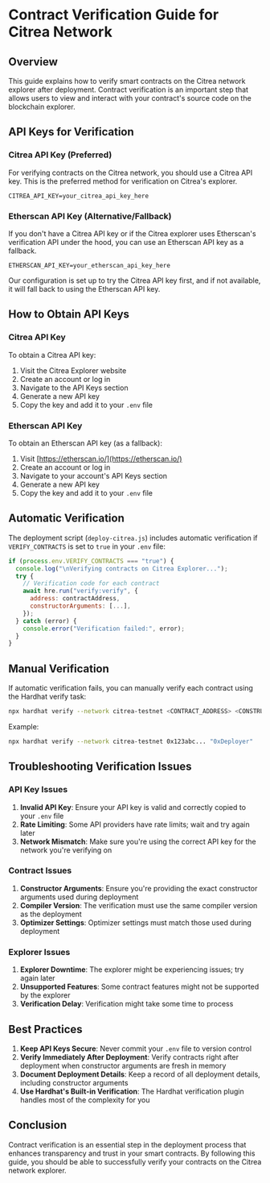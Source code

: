# Contract Verification Guide for Citrea Network

## Overview

This guide explains how to verify smart contracts on the Citrea network explorer after deployment. Contract verification is an important step that allows users to view and interact with your contract's source code on the blockchain explorer.

## API Keys for Verification

### Citrea API Key (Preferred)

For verifying contracts on the Citrea network, you should use a Citrea API key. This is the preferred method for verification on Citrea's explorer.

```
CITREA_API_KEY=your_citrea_api_key_here
```

### Etherscan API Key (Alternative/Fallback)

If you don't have a Citrea API key or if the Citrea explorer uses Etherscan's verification API under the hood, you can use an Etherscan API key as a fallback.

```
ETHERSCAN_API_KEY=your_etherscan_api_key_here
```

Our configuration is set up to try the Citrea API key first, and if not available, it will fall back to using the Etherscan API key.

## How to Obtain API Keys

### Citrea API Key

To obtain a Citrea API key:

1. Visit the Citrea Explorer website
2. Create an account or log in
3. Navigate to the API Keys section
4. Generate a new API key
5. Copy the key and add it to your `.env` file

### Etherscan API Key

To obtain an Etherscan API key (as a fallback):

1. Visit [https://etherscan.io/](https://etherscan.io/)
2. Create an account or log in
3. Navigate to your account's API Keys section
4. Generate a new API key
5. Copy the key and add it to your `.env` file

## Automatic Verification

The deployment script (`deploy-citrea.js`) includes automatic verification if `VERIFY_CONTRACTS` is set to `true` in your `.env` file:

```javascript
if (process.env.VERIFY_CONTRACTS === "true") {
  console.log("\nVerifying contracts on Citrea Explorer...");
  try {
    // Verification code for each contract
    await hre.run("verify:verify", {
      address: contractAddress,
      constructorArguments: [...],
    });
  } catch (error) {
    console.error("Verification failed:", error);
  }
}
```

## Manual Verification

If automatic verification fails, you can manually verify each contract using the Hardhat verify task:

```bash
npx hardhat verify --network citrea-testnet <CONTRACT_ADDRESS> <CONSTRUCTOR_ARGS>
```

Example:

```bash
npx hardhat verify --network citrea-testnet 0x123abc... "0xDeployer"
```

## Troubleshooting Verification Issues

### API Key Issues

1. **Invalid API Key**: Ensure your API key is valid and correctly copied to your `.env` file
2. **Rate Limiting**: Some API providers have rate limits; wait and try again later
3. **Network Mismatch**: Make sure you're using the correct API key for the network you're verifying on

### Contract Issues

1. **Constructor Arguments**: Ensure you're providing the exact constructor arguments used during deployment
2. **Compiler Version**: The verification must use the same compiler version as the deployment
3. **Optimizer Settings**: Optimizer settings must match those used during deployment

### Explorer Issues

1. **Explorer Downtime**: The explorer might be experiencing issues; try again later
2. **Unsupported Features**: Some contract features might not be supported by the explorer
3. **Verification Delay**: Verification might take some time to process

## Best Practices

1. **Keep API Keys Secure**: Never commit your `.env` file to version control
2. **Verify Immediately After Deployment**: Verify contracts right after deployment when constructor arguments are fresh in memory
3. **Document Deployment Details**: Keep a record of all deployment details, including constructor arguments
4. **Use Hardhat's Built-in Verification**: The Hardhat verification plugin handles most of the complexity for you

## Conclusion

Contract verification is an essential step in the deployment process that enhances transparency and trust in your smart contracts. By following this guide, you should be able to successfully verify your contracts on the Citrea network explorer.